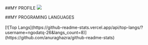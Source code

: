 ##MY PROFILE
<picture>
<source 
  srcset="https://github-readme-stats.vercel.app/api?username=ngodatq-26&show_icons=true&theme=dracula&text_color=cobalt"
  media="(prefers-color-scheme: dark)"
/>
<source
  srcset="https://github-readme-stats.vercel.app/api?username=ngodatq-26&show_icons=true&theme=dracula&text_color=cobalt"
  media="(prefers-color-scheme: light), (prefers-color-scheme: no-preference)"
/>
<img src="https://github-readme-stats.vercel.app/api?username=ngodatq-26&show_icons=true&theme=dracula&text_color=cobalt" />
</picture>

<div>
##MY  PROGRAMING LANGUAGES
 </div>
 </br>
[![Top Langs](https://github-readme-stats.vercel.app/api/top-langs/?username=ngodatq-26&langs_count=8)](https://github.com/anuraghazra/github-readme-stats)
